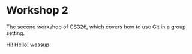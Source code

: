 # Workshop 2

The second workshop of CS326, which covers how to use Git in a group setting.

Hi! Hello! wassup
